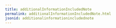 ```yaml
---
title: additionalInformationIncludedNote
permalink: additionalInformationIncludedNote.html
jsonid: additionalinformationincludednote
---
```

